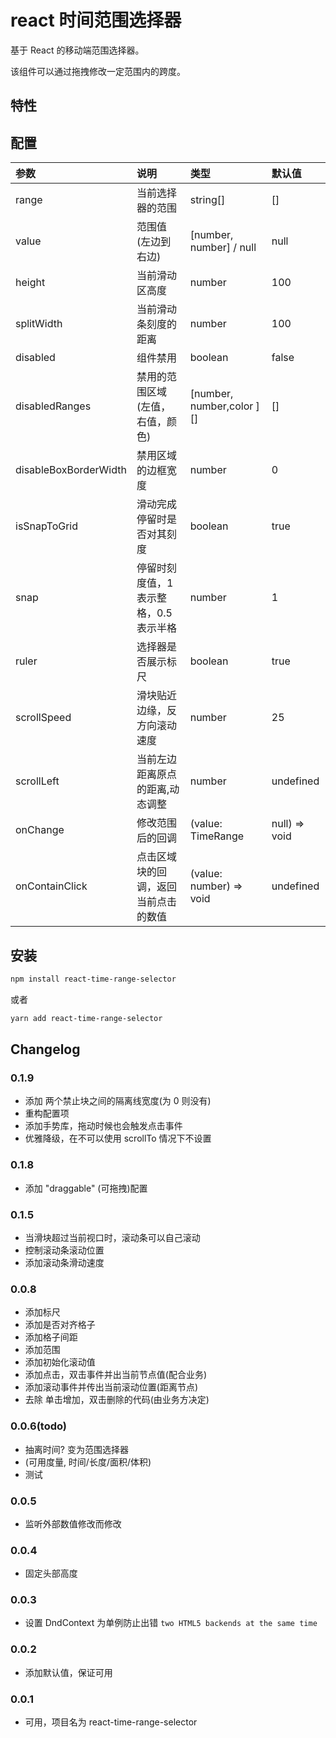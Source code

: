# react 时间范围选择器

基于 React 的移动端范围选择器。

该组件可以通过拖拽修改一定范围内的跨度。

## 特性


## 配置
| 参数 | 说明 | 类型 | 默认值 |
| :----| :---- | :---- | :---- |
| range | 当前选择器的范围 | string[] | [] |
| value | 范围值(左边到右边) | [number, number] / null | null |
| height | 当前滑动区高度 | number | 100 |
| splitWidth | 当前滑动条刻度的距离 | number | 100 |
| disabled| 组件禁用 | boolean| false|
| disabledRanges | 禁用的范围区域(左值，右值，颜色) | [number, number,color ][] | [] |
| disableBoxBorderWidth | 禁用区域的边框宽度 | number | 0 |
| isSnapToGrid | 滑动完成停留时是否对其刻度 | boolean | true |
| snap | 停留时刻度值，1 表示整格，0.5 表示半格 | number | 1 |
| ruler | 选择器是否展示标尺 | boolean | true |
| scrollSpeed | 滑块贴近边缘，反方向滚动速度 | number | 25 |
| scrollLeft | 当前左边距离原点的距离,动态调整 | number  | undefined |
| onChange | 修改范围后的回调 | (value: TimeRange | null) => void| undefined |
| onContainClick | 点击区域块的回调，返回当前点击的数值 | (value: number) => void| undefined |
## 安装

```bash
npm install react-time-range-selector
```

或者

```bash
yarn add react-time-range-selector
```


## Changelog

### 0.1.9
- 添加 两个禁止块之间的隔离线宽度(为 0 则没有)
- 重构配置项
- 添加手势库，拖动时候也会触发点击事件
- 优雅降级，在不可以使用 scrollTo 情况下不设置

### 0.1.8
- 添加 "draggable" (可拖拽)配置

### 0.1.5
- 当滑块超过当前视口时，滚动条可以自己滚动
- 控制滚动条滚动位置
- 添加滚动条滑动速度

### 0.0.8
- 添加标尺
- 添加是否对齐格子
- 添加格子间距
- 添加范围
- 添加初始化滚动值
- 添加点击，双击事件并出当前节点值(配合业务)
- 添加滚动事件并传出当前滚动位置(距离节点)
- 去除 单击增加，双击删除的代码(由业务方决定)


### 0.0.6(todo)
- 抽离时间? 变为范围选择器
- (可用度量, 时间/长度/面积/体积)
- 测试

### 0.0.5
- 监听外部数值修改而修改

### 0.0.4
- 固定头部高度

### 0.0.3
- 设置  DndContext 为单例防止出错 `two HTML5 backends at the same time`

### 0.0.2
- 添加默认值，保证可用

### 0.0.1
- 可用，项目名为 react-time-range-selector


